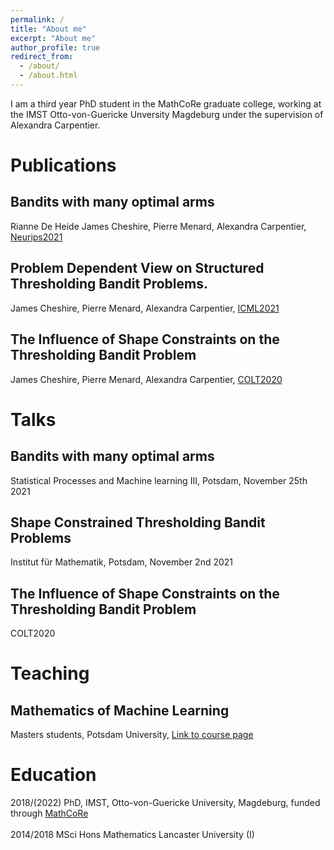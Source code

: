 ```yaml
---
permalink: /
title: "About me"
excerpt: "About me"
author_profile: true
redirect_from: 
  - /about/
  - /about.html
---
```


I am a third year PhD student in the MathCoRe graduate college, working at the IMST Otto-von-Guericke  Unversity Magdeburg under the supervision of Alexandra Carpentier.

Publications
======

Bandits with many optimal arms
------
Rianne De Heide James Cheshire, Pierre Menard, Alexandra Carpentier, [Neurips2021](https://papers.nips.cc/paper/2021/hash/bd33f02c4e28615b5af2d24703e066d5-Abstract.html)

Problem Dependent View on Structured Thresholding Bandit Problems.
------
James Cheshire, Pierre Menard, Alexandra Carpentier, [ICML2021](http://proceedings.mlr.press/v139/cheshire21a.html)

The Influence of Shape Constraints on the Thresholding Bandit Problem
------
James Cheshire, Pierre Menard, Alexandra Carpentier, [COLT2020](http://proceedings.mlr.press/v125/cheshire20a/cheshire20a.pdf)

Talks
======
Bandits with many optimal arms
------
Statistical Processes and Machine learning III, Potsdam, November 25th 2021

Shape Constrained Thresholding Bandit Problems
------
Institut für Mathematik, Potsdam, November 2nd 2021

The Influence of Shape Constraints on the Thresholding Bandit Problem
------
COLT2020

Teaching
======

Mathematics of Machine Learning
------
Masters students, Potsdam University, [Link to course page](https://puls.uni-potsdam.de/qisserver/rds?state=verpublish&status=init&publishid=91905&moduleCall=webInfo&publishConfFile=webInfo&publishSubDir=veranstaltung)

Education
======
2018/(2022) PhD, IMST, Otto-von-Guericke University, Magdeburg, funded through [MathCoRe](https://www.mathcore.ovgu.de/) <br/><br/> 2014/2018 MSci Hons Mathematics Lancaster University (I)
